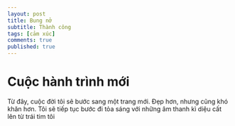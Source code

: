 ```yaml
---
layout: post
title: Bung nở
subtitle: Thành công
tags: [cảm xúc]
comments: true
published: true
---
```


# Cuộc hành trình mới
Từ đây, cuộc đời tôi sẽ bước sang một trang mới. Đẹp hơn, nhưng cũng khó khăn hơn. Tôi sẽ tiếp tục bước đi tỏa sáng với những âm thanh kì diệu cất lên từ trái tim tôi
